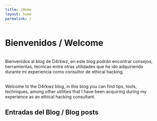 ```yaml
---
title: /Home
layout: home
permalink: /
---
```


# Bienvenidos / Welcome

<br />Bienvenidos al blog de D4rkwz, en este blog podrán encontrar consejos, herramientas, técnicas entre otras utilidades que he ido adquiriendo durante mi experiencia como consultor de ethical hacking.

<br />Welcome to the D4rkwz blog, in this blog you can find tips, tools, techniques, among other utilities that I have been acquiring during my experience as an ethical hacking consultant.

## Entradas del Blog / Blog posts
